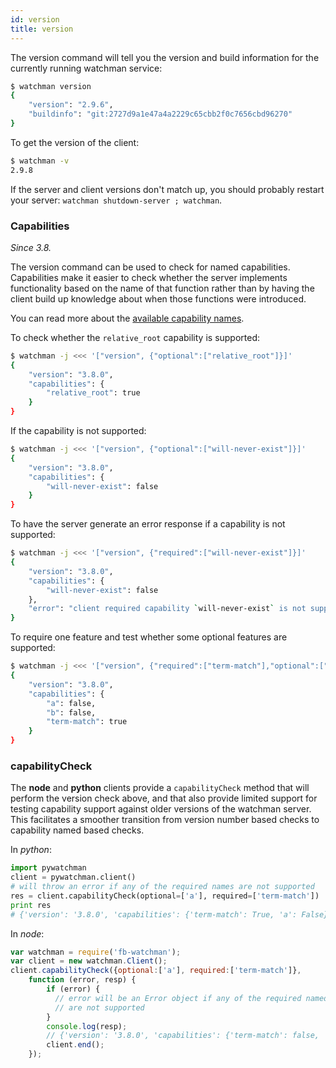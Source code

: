 ```yaml
---
id: version
title: version
---
```


The version command will tell you the version and build information
for the currently running watchman service:

```bash
$ watchman version
{
    "version": "2.9.6",
    "buildinfo": "git:2727d9a1e47a4a2229c65cbb2f0c7656cbd96270"
}
```

To get the version of the client:

```bash
$ watchman -v
2.9.8
```

If the server and client versions don't match up, you should probably
restart your server: `watchman shutdown-server ; watchman`.

### Capabilities

*Since 3.8.*

The version command can be used to check for named capabilities.
Capabilities make it easier to check whether the server implements
functionality based on the name of that function rather than by
having the client build up knowledge about when those functions
were introduced.

You can read more about the [available capability names](
/docs/capabilities).

To check whether the `relative_root` capability is supported:

```bash
$ watchman -j <<< '["version", {"optional":["relative_root"]}]'
{
    "version": "3.8.0",
    "capabilities": {
        "relative_root": true
    }
}
```

If the capability is not supported:

```bash
$ watchman -j <<< '["version", {"optional":["will-never-exist"]}]'
{
    "version": "3.8.0",
    "capabilities": {
        "will-never-exist": false
    }
}
```

To have the server generate an error response if a capability is not
supported:

```bash
$ watchman -j <<< '["version", {"required":["will-never-exist"]}]'
{
    "version": "3.8.0",
    "capabilities": {
        "will-never-exist": false
    },
    "error": "client required capability `will-never-exist` is not supported by this server"
}
```

To require one feature and test whether some optional features are supported:

```bash
$ watchman -j <<< '["version", {"required":["term-match"],"optional":["a","b"]}]'
{
    "version": "3.8.0",
    "capabilities": {
        "a": false,
        "b": false,
        "term-match": true
    }
}
```

### capabilityCheck

The **node** and **python** clients provide a `capabilityCheck` method that
will perform the version check above, and that also provide limited support
for testing capability support against older versions of the watchman server.
This facilitates a smoother transition from version number based checks
to capability named based checks.

In *python*:

```python
import pywatchman
client = pywatchman.client()
# will throw an error if any of the required names are not supported
res = client.capabilityCheck(optional=['a'], required=['term-match'])
print res
# {'version': '3.8.0', 'capabilities': {'term-match': True, 'a': False}}
```

In *node*:

```js
var watchman = require('fb-watchman');
var client = new watchman.Client();
client.capabilityCheck({optional:['a'], required:['term-match']},
    function (error, resp) {
        if (error) {
          // error will be an Error object if any of the required named
          // are not supported
        }
        console.log(resp);
        // {'version': '3.8.0', 'capabilities': {'term-match': false, 'a': false}}
        client.end();
    });
```
